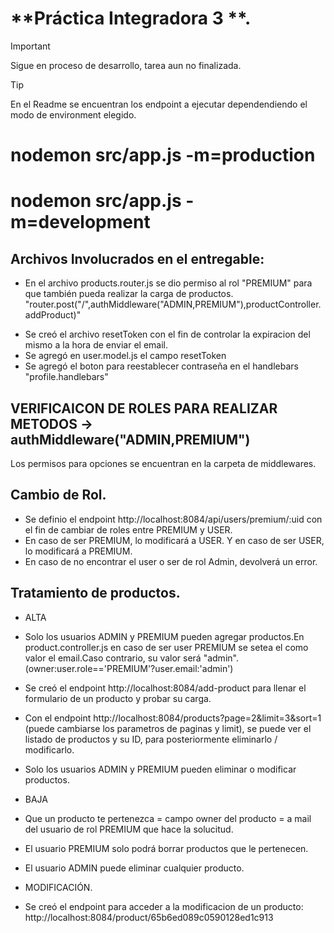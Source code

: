 # **Práctica Integradora 3 **.
> [!IMPORTANT]
> Sigue en proceso de desarrollo, tarea aun no finalizada.

>[!TIP]
>En el Readme se encuentran los endpoint a ejecutar dependendiendo el modo de environment elegido.

# nodemon src/app.js -m=production 
# nodemon src/app.js -m=development 



## Archivos Involucrados en el entregable:

- En el archivo products.router.js se dio permiso al rol "PREMIUM" para que también pueda realizar la carga de productos.
"router.post("/",authMiddleware("ADMIN,PREMIUM"),productController.addProduct)"

* Se creó el archivo resetToken con el fin de controlar la expiracion del mismo a la hora de enviar el email.
* Se agregó en user.model.js el campo resetToken
* Se agregó el boton para reestablecer contraseña en el handlebars "profile.handlebars"

## VERIFICAICON DE ROLES PARA REALIZAR METODOS -> authMiddleware("ADMIN,PREMIUM")
 Los permisos para opciones se encuentran en la carpeta de middlewares.


## Cambio de Rol.
* Se definio el endpoint http://localhost:8084/api/users/premium/:uid con el fin de cambiar de roles entre PREMIUM y USER.
* En caso de ser PREMIUM, lo modificará a USER. Y en caso de ser USER, lo modificará a PREMIUM.
* En caso de no encontrar el user o ser de rol Admin, devolverá un error.



## Tratamiento de productos.

* ALTA
* Solo los usuarios ADMIN y PREMIUM pueden agregar productos.En product.controller.js en caso de ser user PREMIUM se setea el como valor el email.Caso contrario, su valor será "admin". (owner:user.role=='PREMIUM'?user.email:'admin')
* Se creó el endpoint http://localhost:8084/add-product para llenar el formulario de un producto y probar su carga.

* Con el endpoint http://localhost:8084/products?page=2&limit=3&sort=1 (puede cambiarse los parametros de paginas y limit), se puede ver el listado de productos y su ID, para posteriormente eliminarlo / modificarlo. 

* Solo los usuarios ADMIN y PREMIUM pueden eliminar o modificar productos.

* BAJA
* Que un producto te pertenezca = campo owner del producto = a mail del usuario de rol PREMIUM que hace la solucitud.
* El usuario PREMIUM solo podrá borrar productos que le pertenecen.
* El usuario ADMIN puede eliminar cualquier producto.

* MODIFICACIÓN.
* Se creó el endpoint para acceder a la modificacion de un producto: http://localhost:8084/product/65b6ed089c0590128ed1c913

